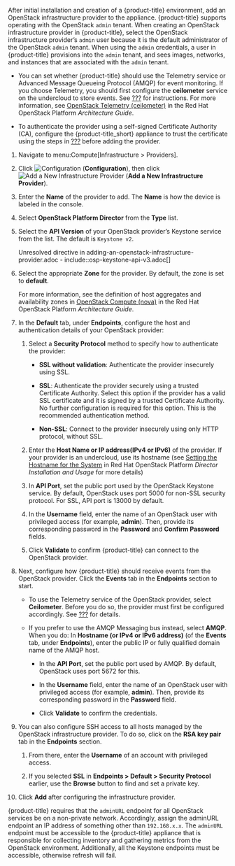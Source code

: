 After initial installation and creation of a {product-title}
environment, add an OpenStack infrastructure provider to the appliance.
{product-title} supports operating with the OpenStack `admin` tenant.
When creating an OpenStack infrastructure provider in {product-title},
select the OpenStack infrastructure provider’s `admin` user because it
is the default administrator of the OpenStack `admin` tenant. When using
the `admin` credentials, a user in {product-title} provisions into the
`admin` tenant, and sees images, networks, and instances that are
associated with the `admin` tenant.

<div class="note">

  - You can set whether {product-title} should use the Telemetry service
    or Advanced Message Queueing Protocol (AMQP) for event monitoring.
    If you choose Telemetry, you should first configure the
    **ceilometer** service on the undercloud to store events. See
    [???](#openstack-events-uc) for instructions. For more information,
    see [OpenStack Telemetry
    (ceilometer)](https://access.redhat.com/documentation/en-us/red_hat_openstack_platform/11/html-single/architecture_guide/#comp-telemetry)
    in the Red Hat OpenStack Platform *Architecture Guide*.

  - To authenticate the provider using a self-signed Certificate
    Authority (CA), configure the {product-title\_short} appliance to
    trust the certificate using the steps in [???](#app-self_signed_CA)
    before adding the provider.

</div>

1.  Navigate to menu:Compute\[Infrastructure \> Providers\].

2.  Click ![Configuration](1847.png) (**Configuration**), then click
    ![Add a New Infrastructure Provider](1862.png) (**Add a New
    Infrastructure Provider**).

3.  Enter the **Name** of the provider to add. The **Name** is how the
    device is labeled in the console.

4.  Select **OpenStack Platform Director** from the **Type** list.

5.  Select the **API Version** of your OpenStack provider’s Keystone
    service from the list. The default is `Keystone v2`.
    
    <div class="note">
    
    Unresolved directive in
    adding-an-openstack-infrastructure-provider.adoc -
    include::osp-keystone-api-v3.adoc\[\]
    
    </div>

6.  Select the appropriate **Zone** for the provider. By default, the
    zone is set to **default**.
    
    <div class="note">
    
    For more information, see the definition of host aggregates and
    availability zones in [OpenStack Compute
    (nova)](https://access.redhat.com/documentation/en-us/red_hat_openstack_platform/11/html/architecture_guide/components#comp-compute)
    in the Red Hat OpenStack Platform *Architecture Guide*.
    
    </div>

7.  In the **Default** tab, under **Endpoints**, configure the host and
    authentication details of your OpenStack provider:
    
    1.  Select a **Security Protocol** method to specify how to
        authenticate the provider:
        
          - **SSL without validation**: Authenticate the provider
            insecurely using SSL.
        
          - **SSL**: Authenticate the provider securely using a trusted
            Certificate Authority. Select this option if the provider
            has a valid SSL certificate and it is signed by a trusted
            Certificate Authority. No further configuration is required
            for this option. This is the recommended authentication
            method.
        
          - **Non-SSL**: Connect to the provider insecurely using only
            HTTP protocol, without SSL.
    
    2.  Enter the **Host Name or IP address(IPv4 or IPv6)** of the
        provider. If your provider is an undercloud, use its hostname
        (see [Setting the Hostname for the
        System](https://access.redhat.com/documentation/en-us/red_hat_openstack_platform/11/html-single/director_installation_and_usage/#sect-Setting_the_Hostname_for_the_System)
        in Red Hat OpenStack Platform *Director Installation and Usage*
        for more details)
    
    3.  In **API Port**, set the public port used by the OpenStack
        Keystone service. By default, OpenStack uses port 5000 for
        non-SSL security protocol. For SSL, API port is 13000 by
        default.
    
    4.  In the **Username** field, enter the name of an OpenStack user
        with privileged access (for example, **admin**). Then, provide
        its corresponding password in the **Password** and **Confirm
        Password** fields.
    
    5.  Click **Validate** to confirm {product-title} can connect to the
        OpenStack provider.

8.  Next, configure how {product-title} should receive events from the
    OpenStack provider. Click the **Events** tab in the **Endpoints**
    section to start.
    
      - To use the Telemetry service of the OpenStack provider, select
        **Ceilometer**. Before you do so, the provider must first be
        configured accordingly. See [???](#openstack-events-uc) for
        details.
    
      - If you prefer to use the AMQP Messaging bus instead, select
        **AMQP**. When you do: In **Hostname (or IPv4 or IPv6 address)**
        (of the **Events** tab, under **Endpoints**), enter the public
        IP or fully qualified domain name of the AMQP host.
        
          - In the **API Port**, set the public port used by AMQP. By
            default, OpenStack uses port 5672 for this.
        
          - In the **Username** field, enter the name of an OpenStack
            user with privileged access (for example, **admin**). Then,
            provide its corresponding password in the **Password**
            field.
        
          - Click **Validate** to confirm the credentials.

9.  You can also configure SSH access to all hosts managed by the
    OpenStack infrastructure provider. To do so, click on the **RSA key
    pair** tab in the **Endpoints** section.
    
    1.  From there, enter the **Username** of an account with privileged
        access.
    
    2.  If you selected **SSL** in **Endpoints \> Default \> Security
        Protocol** earlier, use the **Browse** button to find and set a
        private key.

10. Click **Add** after configuring the infrastructure provider.

<div class="note">

{product-title} requires that the `adminURL` endpoint for all OpenStack
services be on a non-private network. Accordingly, assign the adminURL
endpoint an IP address of something other than `192.168.x.x`. The
`adminURL` endpoint must be accessible to the {product-title} appliance
that is responsible for collecting inventory and gathering metrics from
the OpenStack environment. Additionally, all the Keystone endpoints must
be accessible, otherwise refresh will fail.

</div>

